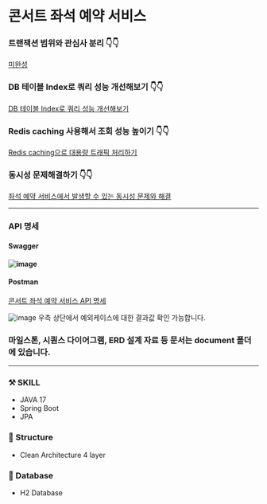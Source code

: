 # 콘서트 좌석 예약 서비스

### 트랜잭션 범위와 관심사 분리 👇👇
[미완성](https://velog.io/@saebak/MSA%EC%84%9C%EB%B9%84%EC%8A%A4%EB%B6%84%EB%A6%AC)

### DB 테이블 Index로 쿼리 성능 개선해보기 👇👇
[DB 테이블 Index로 쿼리 성능 개선해보기](https://velog.io/@saebak/DB%EC%BF%BC%EB%A6%AC%EC%84%B1%EB%8A%A5%EA%B0%9C%EC%84%A0)

### Redis caching 사용해서 조회 성능 높이기 👇👇
[Redis caching으로 대용량 트래픽 처리하기](https://velog.io/@saebak/Redis-cache%EB%A1%9C-%ED%8A%B8%EB%9E%98%ED%94%BD-%EC%B2%98%EB%A6%AC%ED%95%98%EA%B8%B0)

### 동시성 문제해결하기 👇👇
[좌석 예약 서비스에서 발생할 수 있는 동시성 문제와 해결](https://velog.io/@saebak/%EB%8F%99%EC%8B%9C%EC%84%B1%EB%AC%B8%EC%A0%9C%ED%95%B4%EA%B2%B0%ED%95%98%EA%B8%B0)

--------------------------------
### API 명세
#### Swagger
**![image](https://github.com/saebak/hhplus-concert-reservation-service/assets/45276842/9a2675d0-fe92-46c1-9278-df729ca051a7)**

#### Postman
[콘서트 좌석 예약 서비스 API 명세](https://documenter.getpostman.com/view/10735453/2sA3dxFCGb)

![image](https://github.com/saebak/hhplus-concert-reservation-service/assets/45276842/90d9fc47-8432-4da3-8e5e-1f1c18330251)
우측 상단에서 예외케이스에 대한 결과값 확인 가능합니다.

### 마일스톤, 시퀀스 다이어그램, ERD 설계 자료 등 문서는 document 폴더에 있습니다.

--------------------------------    
### ⚒️ SKILL

 * JAVA 17
 * Spring Boot
 * JPA
 
### 🛝 Structure

 * Clean Architecture 4 layer

### 📄 Database

 * H2 Database 
